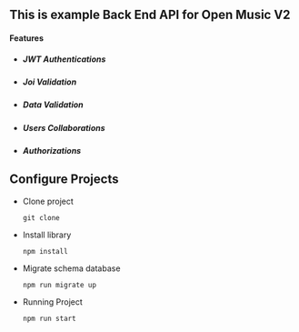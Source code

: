 ## This is example Back End API for Open Music V2

#### Features
- ##### JWT Authentications
- ##### Joi Validation
- ##### Data Validation
- ##### Users Collaborations
- ##### Authorizations

## Configure Projects

- Clone project

    ```
    git clone
    ```
- Install library

    ```
    npm install 
    ```
- Migrate schema database

    ```
    npm run migrate up
    ```
- Running Project

    ```
    npm run start
    ```